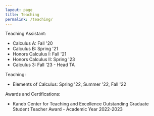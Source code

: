 ```yaml
---
layout: page
title: Teaching
permalink: /teaching/
---
```


Teaching Assistant:
<ul>
  <li>Calculus A: Fall '20</li>
  <li>Calculus B: Spring '21</li>
  <li>Honors Calculus I: Fall '21</li>
  <li>Honors Calculus II: Spring '23</li>
  <li>Calculus 3: Fall '23 - Head TA</li>
</ul>

Teaching:
<ul>
  <li>Elements of Calculus: Spring '22, Summer '22, Fall '22</li>
</ul>

Awards and Certifications:
<ul>
  <li>Kaneb Center for Teaching and Excellence Outstanding Graduate Student Teacher Award - Academic Year 2022-2023</li>
</ul>
